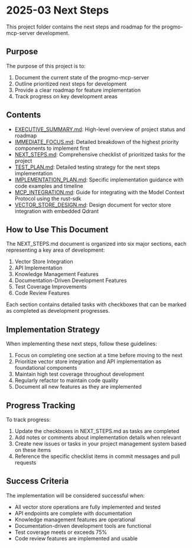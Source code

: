 # 2025-03 Next Steps

This project folder contains the next steps and roadmap for the progmo-mcp-server development.

## Purpose

The purpose of this project is to:

1. Document the current state of the progmo-mcp-server
2. Outline prioritized next steps for development
3. Provide a clear roadmap for feature implementation
4. Track progress on key development areas

## Contents

- [EXECUTIVE_SUMMARY.md](./EXECUTIVE_SUMMARY.md): High-level overview of project status and roadmap
- [IMMEDIATE_FOCUS.md](./IMMEDIATE_FOCUS.md): Detailed breakdown of the highest priority components to implement first
- [NEXT_STEPS.md](./NEXT_STEPS.md): Comprehensive checklist of prioritized tasks for the project
- [TEST_PLAN.md](./TEST_PLAN.md): Detailed testing strategy for the next steps implementation
- [IMPLEMENTATION_PLAN.md](./IMPLEMENTATION_PLAN.md): Specific implementation guidance with code examples and timeline
- [MCP_INTEGRATION.md](./MCP_INTEGRATION.md): Guide for integrating with the Model Context Protocol using the rust-sdk
- [VECTOR_STORE_DESIGN.md](./VECTOR_STORE_DESIGN.md): Design document for vector store integration with embedded Qdrant

## How to Use This Document

The NEXT_STEPS.md document is organized into six major sections, each representing a key area of development:

1. Vector Store Integration
2. API Implementation
3. Knowledge Management Features
4. Documentation-Driven Development Features
5. Test Coverage Improvements
6. Code Review Features

Each section contains detailed tasks with checkboxes that can be marked as completed as development progresses.

## Implementation Strategy

When implementing these next steps, follow these guidelines:

1. Focus on completing one section at a time before moving to the next
2. Prioritize vector store integration and API implementation as foundational components
3. Maintain high test coverage throughout development
4. Regularly refactor to maintain code quality
5. Document all new features as they are implemented

## Progress Tracking

To track progress:

1. Update the checkboxes in NEXT_STEPS.md as tasks are completed
2. Add notes or comments about implementation details when relevant
3. Create new issues or tasks in your project management system based on these items
4. Reference the specific checklist items in commit messages and pull requests

## Success Criteria

The implementation will be considered successful when:

- All vector store operations are fully implemented and tested
- API endpoints are complete with documentation
- Knowledge management features are operational
- Documentation-driven development tools are functional
- Test coverage meets or exceeds 75%
- Code review features are implemented and usable
